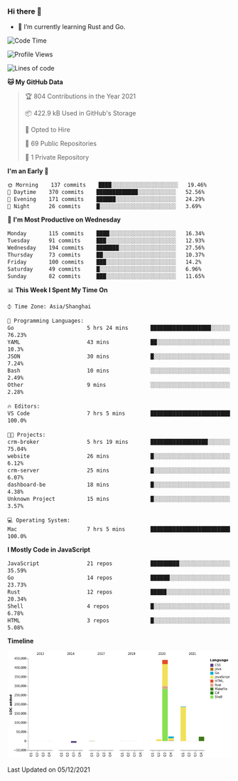 ### Hi there 👋

- 🌱 I’m currently learning Rust and Go.

<!--START_SECTION:waka-->
![Code Time](http://img.shields.io/badge/Code%20Time-8%20hrs%2047%20mins-blue)

![Profile Views](http://img.shields.io/badge/Profile%20Views-47-blue)

![Lines of code](https://img.shields.io/badge/From%20Hello%20World%20I%27ve%20Written-683214%20lines%20of%20code-blue)

**🐱 My GitHub Data** 

> 🏆 804 Contributions in the Year 2021
 > 
> 📦 422.9 kB Used in GitHub's Storage 
 > 
> 💼 Opted to Hire
 > 
> 📜 69 Public Repositories 
 > 
> 🔑 1 Private Repository 
 > 
**I'm an Early 🐤** 

```text
🌞 Morning    137 commits    ████░░░░░░░░░░░░░░░░░░░░░   19.46% 
🌆 Daytime    370 commits    █████████████░░░░░░░░░░░░   52.56% 
🌃 Evening    171 commits    ██████░░░░░░░░░░░░░░░░░░░   24.29% 
🌙 Night      26 commits     █░░░░░░░░░░░░░░░░░░░░░░░░   3.69%

```
📅 **I'm Most Productive on Wednesday** 

```text
Monday       115 commits    ████░░░░░░░░░░░░░░░░░░░░░   16.34% 
Tuesday      91 commits     ███░░░░░░░░░░░░░░░░░░░░░░   12.93% 
Wednesday    194 commits    ███████░░░░░░░░░░░░░░░░░░   27.56% 
Thursday     73 commits     ██░░░░░░░░░░░░░░░░░░░░░░░   10.37% 
Friday       100 commits    ███░░░░░░░░░░░░░░░░░░░░░░   14.2% 
Saturday     49 commits     █░░░░░░░░░░░░░░░░░░░░░░░░   6.96% 
Sunday       82 commits     ███░░░░░░░░░░░░░░░░░░░░░░   11.65%

```


📊 **This Week I Spent My Time On** 

```text
⌚︎ Time Zone: Asia/Shanghai

💬 Programming Languages: 
Go                       5 hrs 24 mins       ███████████████████░░░░░░   76.23% 
YAML                     43 mins             ██░░░░░░░░░░░░░░░░░░░░░░░   10.3% 
JSON                     30 mins             █░░░░░░░░░░░░░░░░░░░░░░░░   7.24% 
Bash                     10 mins             ░░░░░░░░░░░░░░░░░░░░░░░░░   2.49% 
Other                    9 mins              ░░░░░░░░░░░░░░░░░░░░░░░░░   2.28%

🔥 Editors: 
VS Code                  7 hrs 5 mins        █████████████████████████   100.0%

🐱‍💻 Projects: 
crm-broker               5 hrs 19 mins       ██████████████████░░░░░░░   75.04% 
website                  26 mins             █░░░░░░░░░░░░░░░░░░░░░░░░   6.12% 
crm-server               25 mins             █░░░░░░░░░░░░░░░░░░░░░░░░   6.07% 
dashboard-be             18 mins             █░░░░░░░░░░░░░░░░░░░░░░░░   4.38% 
Unknown Project          15 mins             █░░░░░░░░░░░░░░░░░░░░░░░░   3.57%

💻 Operating System: 
Mac                      7 hrs 5 mins        █████████████████████████   100.0%

```

**I Mostly Code in JavaScript** 

```text
JavaScript               21 repos            █████████░░░░░░░░░░░░░░░░   35.59% 
Go                       14 repos            ██████░░░░░░░░░░░░░░░░░░░   23.73% 
Rust                     12 repos            █████░░░░░░░░░░░░░░░░░░░░   20.34% 
Shell                    4 repos             █░░░░░░░░░░░░░░░░░░░░░░░░   6.78% 
HTML                     3 repos             █░░░░░░░░░░░░░░░░░░░░░░░░   5.08%

```


**Timeline**

![Chart not found](https://raw.githubusercontent.com/elton/elton/main/charts/bar_graph.png) 


 Last Updated on 05/12/2021
<!--END_SECTION:waka-->

<!--
**elton/elton** is a ✨ _special_ ✨ repository because its `README.md` (this file) appears on your GitHub profile.

Here are some ideas to get you started:

- 🔭 I’m currently working on ...
- 🌱 I’m currently learning ...
- 👯 I’m looking to collaborate on ...
- 🤔 I’m looking for help with ...
- 💬 Ask me about ...
- 📫 How to reach me: ...
- 😄 Pronouns: ...
- ⚡ Fun fact: ...
-->
